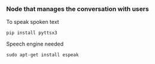 ### Node that manages the conversation with users

To speak spoken text

```
pip install pyttsx3

```

Speech engine needed
```
sudo apt-get install espeak
```

